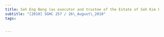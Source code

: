 ```yaml
---
title: Soh Eng Beng (as executor and trustee of the Estate of Soh Kim Poo, deceased) v Soh Eng 
subtitle: "[2010] SGHC 257 / 26\_August\_2010"
tags:


---
```


